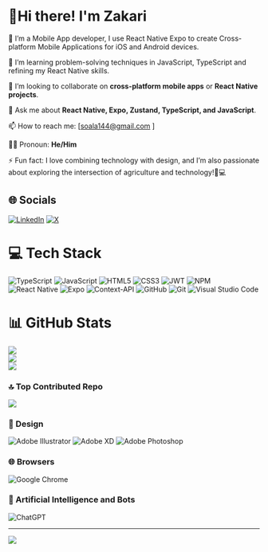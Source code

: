 # 👋Hi there! I'm Zakari
📱 I’m a Mobile App developer, I use React Native Expo to create Cross-platform Mobile Applications for iOS and Android devices. <br/>

🧠 I’m learning problem-solving techniques in JavaScript, TypeScript and refining my React Native skills. <br/>

👥 I’m looking to collaborate on **cross-platform mobile apps** or **React Native projects**. <br/>

💬 Ask me about **React Native, Expo, Zustand, TypeScript, and JavaScript**. <br/>

📫 How to reach me: [soala144@gmail.com ] <br/>

👳‍♂️ Pronoun: **He/Him** <br/>

⚡ Fun fact: I love combining technology with design, and I’m also passionate about exploring the intersection of agriculture and technology!🚜💻


## 🌐 Socials
[![LinkedIn](https://img.shields.io/badge/LinkedIn-%230077B5.svg?logo=linkedin&logoColor=white)](https://www.linkedin.com/in/zakari-oyabure-84933133b/) [![X](https://img.shields.io/badge/X-black.svg?logo=X&logoColor=white)](https://x.com/@OyabureZakari) 

# 💻 Tech Stack
![TypeScript](https://img.shields.io/badge/typescript-%23007ACC.svg?style=for-the-badge&logo=typescript&logoColor=white) ![JavaScript](https://img.shields.io/badge/javascript-%23323330.svg?style=for-the-badge&logo=javascript&logoColor=%23F7DF1E) ![HTML5](https://img.shields.io/badge/html5-%23E34F26.svg?style=for-the-badge&logo=html5&logoColor=white) ![CSS3](https://img.shields.io/badge/css3-%231572B6.svg?style=for-the-badge&logo=css3&logoColor=white) ![JWT](https://img.shields.io/badge/JWT-black?style=for-the-badge&logo=JSON%20web%20tokens) ![NPM](https://img.shields.io/badge/NPM-%23CB3837.svg?style=for-the-badge&logo=npm&logoColor=white) ![React Native](https://img.shields.io/badge/react_native-%2320232a.svg?style=for-the-badge&logo=react&logoColor=%2361DAFB) ![Expo](https://img.shields.io/badge/expo-1C1E24?style=for-the-badge&logo=expo&logoColor=#D04A37) ![Context-API](https://img.shields.io/badge/Context--Api-000000?style=for-the-badge&logo=react)  ![GitHub](https://img.shields.io/badge/github-%23121011.svg?style=for-the-badge&logo=github&logoColor=white) ![Git](https://img.shields.io/badge/git-%23F05033.svg?style=for-the-badge&logo=git&logoColor=white) ![Visual Studio Code](https://img.shields.io/badge/Visual%20Studio%20Code-0078d7.svg?style=for-the-badge&logo=visual-studio-code&logoColor=white)

# 📊 GitHub Stats
![](https://github-readme-stats.vercel.app/api?username=soala144&theme=algolia&hide_border=false&include_all_commits=false&count_private=false)<br/>
![](https://github-readme-streak-stats.herokuapp.com/?user=Oyabure-Zakari&theme=dark&hide_border=false)<br/>
![](https://github-readme-stats.vercel.app/api/top-langs/?username=soala144&theme=algolia&hide_border=false&include_all_commits=false&count_private=false&layout=compact)

### 🔝 Top Contributed Repo
![](https://github-contributor-stats.vercel.app/api?username=soala144&limit=5&theme=dark&combine_all_yearly_contributions=true)

### 🎨 Design
![Adobe Illustrator](https://img.shields.io/badge/adobe%20illustrator-%23FF9A00.svg?style=for-the-badge&logo=adobe%20illustrator&logoColor=white)
![Adobe XD](https://img.shields.io/badge/Adobe%20XD-470137?style=for-the-badge&logo=Adobe%20XD&logoColor=#FF61F6)
![Adobe Photoshop](https://img.shields.io/badge/adobe%20photoshop-%2331A8FF.svg?style=for-the-badge&logo=adobe%20photoshop&logoColor=white)

### 🌐 Browsers
![Google Chrome](https://img.shields.io/badge/Google%20Chrome-4285F4?style=for-the-badge&logo=GoogleChrome&logoColor=white)

### 🤖 Artificial Intelligence and Bots
![ChatGPT](https://img.shields.io/badge/chatGPT-74aa9c?style=for-the-badge&logo=openai&logoColor=white)

---
[![](https://visitcount.itsvg.in/api?id=soala144&icon=0&color=0)](https://visitcount.itsvg.in)

<!-- Proudly created with GPRM ( https://gprm.itsvg.in ) -->
